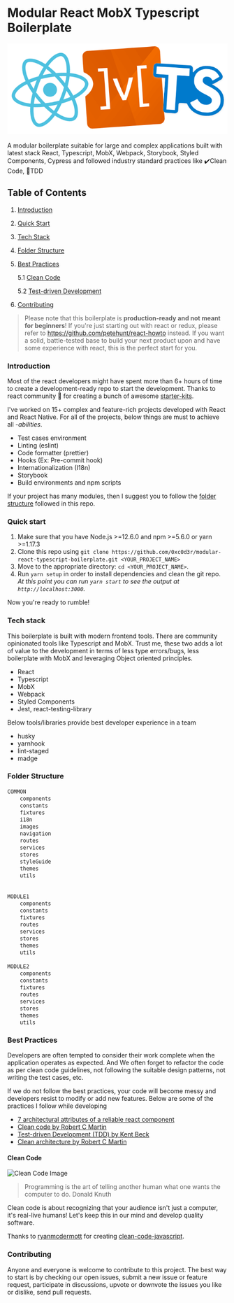 # Modular React MobX Typescript Boilerplate

![React MobX Typescript](/docs/images/react_mobx_typescript.png)

A modular boilerplate suitable for large and complex applications built with latest stack React, Typescript, MobX, Webpack, Storybook, Styled Components, Cypress and followed industry standard practices like ✔️Clean Code, 🧪TDD

## Table of Contents

1. [Introduction](#introduction)
2. [Quick Start](#quick-start)
3. [Tech Stack](#tech-stack)
4. [Folder Structure](#folder-structure)
5. [Best Practices](#best-practices)

   5.1 [Clean Code](#clean-code)

   5.2 [Test-driven Development](#tdd)

6. [Contributing](#contributing)

> Please note that this boilerplate is **production-ready and not meant for beginners**! If you're just starting out with react or redux, please refer to https://github.com/petehunt/react-howto instead. If you want a solid, battle-tested base to build your next product upon and have some experience with react, this is the perfect start for you.

### Introduction

Most of the react developers might have spent more than 6+ hours of time to create a development-ready repo to start the development. Thanks to react community 🙏 for creating a bunch of awesome [starter-kits](https://ku.reactjs.org/community/starter-kits.html).

I've worked on 15+ complex and feature-rich projects developed with React and React Native. For all of the projects, below things are must to achieve all _-abilities_.

-  Test cases environment
-  Linting (eslint)
-  Code formatter (prettier)
-  Hooks (Ex: Pre-commit hook)
-  Internationalization (I18n)
-  Storybook
-  Build environments and npm scripts

If your project has many modules, then I suggest you to follow the [folder structure](#folder-structure) followed in this repo.

### Quick start

1. Make sure that you have Node.js >=12.6.0 and npm >=5.6.0 or yarn >=1.17.3
2. Clone this repo using `git clone https://github.com/0xc0d3r/modular-react-typescript-boilerplate.git <YOUR_PROJECT_NAME>`
3. Move to the appropriate directory: `cd <YOUR_PROJECT_NAME>`.<br />
4. Run `yarn setup` in order to install dependencies and clean the git repo.<br />
   _At this point you can run `yarn start` to see the output at `http://localhost:3000`._

Now you're ready to rumble!

### Tech stack

This boilerplate is built with modern frontend tools. There are community opinionated tools like Typescript and MobX. Trust me, these two adds a lot of value to the development in terms of less type errors/bugs, less boilerplate with MobX and leveraging Object oriented principles.

-  React
-  Typescript
-  MobX
-  Webpack
-  Styled Components
-  Jest, react-testing-library

Below tools/libraries provide best developer experience in a team

-  husky
-  yarnhook
-  lint-staged
-  madge

### Folder Structure

```
COMMON
    components
    constants
    fixtures
    i18n
    images
    navigation
    routes
    services
    stores
    styleGuide
    themes
    utils


MODULE1
    components
    constants
    fixtures
    routes
    services
    stores
    themes
    utils

MODULE2
    components
    constants
    fixtures
    routes
    services
    stores
    themes
    utils
```

### Best Practices

Developers are often tempted to consider their work complete when the application operates as expected. And We often forget to refactor the code as per clean code guidelines, not following the suitable design patterns, not writing the test cases, etc.

If we do not follow the best practices, your code will become messy and developers resist to modify or add new features. Below are some of the practices I follow while developing

-  [7 architectural attributes of a reliable react component](https://dmitripavlutin.com/7-architectural-attributes-of-a-reliable-react-component/)
-  [Clean code by Robert C Martin](https://www.amazon.in/Clean-Code-Robert-C-Martin/dp/8131773388/)
-  [Test-driven Development (TDD) by Kent Beck](https://www.amazon.in/Test-Driven-Development-Kent-Beck/dp/8131715957)
-  [Clean architecture by Robert C Martin](https://www.amazon.in/Clean-Architecture-Craftsmans-Software-Structure/dp/0134494164)

#### Clean Code

![Clean Code Image](https://camo.githubusercontent.com/0607e034aee88cce40b832367d44265e01b42654/68747470733a2f2f7777772e6f736e6577732e636f6d2f696d616765732f636f6d6963732f7774666d2e6a7067)

> Programming is the art of telling another human what one wants the computer to do.
> Donald Knuth

Clean code is about recognizing that your audience isn't just a computer, it's real-live humans! Let's keep this in our mind and develop quality software.

Thanks to [ryanmcdermott](https://github.com/ryanmcdermott) for creating [clean-code-javascript](https://github.com/ryanmcdermott/clean-code-javascript).

### Contributing

Anyone and everyone is welcome to contribute to this project. The best way to start is by checking our open issues, submit a new issue or feature request, participate in discussions, upvote or downvote the issues you like or dislike, send pull requests.
